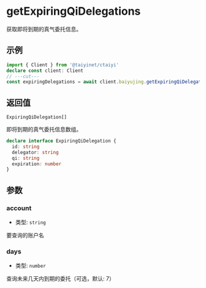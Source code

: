# getExpiringQiDelegations

获取即将到期的真气委托信息。

## 示例

```ts twoslash
import { Client } from '@taiyinet/ctaiyi'
declare const client: Client
// ---cut---
const expiringDelegations = await client.baiyujing.getExpiringQiDelegations('alice', 3)
```

## 返回值

`ExpiringQiDelegation[]`

即将到期的真气委托信息数组。

```ts twoslash
declare interface ExpiringQiDelegation {
  id: string
  delegator: string
  qi: string
  expiration: number
}
```

## 参数

### account

- 类型: `string`

要查询的账户名

### days

- 类型: `number`

查询未来几天内到期的委托（可选，默认: 7）
